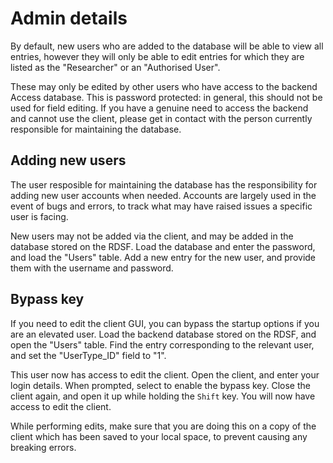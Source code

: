 # Admin details

By default, new users who are added to the database will be able to view all entries, however they will only be able to edit entries for which they are listed as the "Researcher" or an "Authorised User".

These may only be edited by other users who have access to the backend Access database. This is password protected: in general, this should not be used for field editing. If you have a genuine need to access the backend and cannot use the client, please get in contact with the person currently responsible for maintaining the database.



## Adding new users

The user resposible for maintaining the database has the responsibility for adding new user accounts when needed. Accounts are largely used in the event of bugs and errors, to track what may have raised issues a specific user is facing.

New users may not be added via the client, and may be added in the database stored on the RDSF. Load the database and enter the password, and load the "Users" table. Add a new entry for the new user, and provide them with the username and password.



## Bypass key

If you need to edit the client GUI, you can bypass the startup options if you are an elevated user. Load the backend database stored on the RDSF, and open the "Users" table. Find the entry corresponding to the relevant user, and set the "UserType_ID" field to "1".

This user now has access to edit the client. Open the client, and enter your login details. When prompted, select to enable the bypass key. Close the client again, and open it up while holding the `Shift` key. You will now have access to edit the client.

While performing edits, make sure that you are doing this on a copy of the client which has been saved to your local space, to prevent causing any breaking errors.